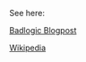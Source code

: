 See here:

[Badlogic Blogpost](http://www.badlogicgames.com/wordpress/?p=1403)

[Wikipedia](http://en.wikipedia.org/wiki/Mipmap)